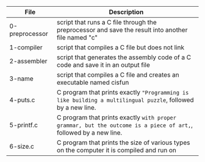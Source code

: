 | File | Description |
| --- | --- |
| 0-preprocessor| script that runs a C file through the preprocessor and save the result into another file named "c" |
| 1-compiler | script that compiles a C file but does not link |
| 2-assembler | script that generates the assembly code of a C code and save it in an output file |
| 3-name | script that compiles a C file and creates an executable named cisfun |
| 4-puts.c | C program that prints exactly `"Programming is like building a multilingual puzzle`, followed by a new line. |
| 5-printf.c | C program that prints exactly `with proper grammar, but the outcome is a piece of art,`, followed by a new line.|
| 6-size.c | C program that prints the size of various types on the computer it is compiled and run on |

